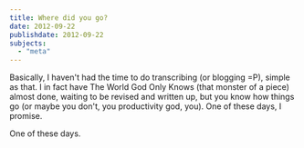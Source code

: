 ```yaml
---
title: Where did you go?
date: 2012-09-22
publishdate: 2012-09-22
subjects:
  - "meta"
---
```


Basically, I haven't had the time to do transcribing (or blogging =P),
simple as that.  I in fact have The World God Only Knows (that monster
of a piece) almost done, waiting to be revised and written up, but you
know how things go (or maybe you don't, you productivity god, you).  One
of these days, I promise.

One of these days.
